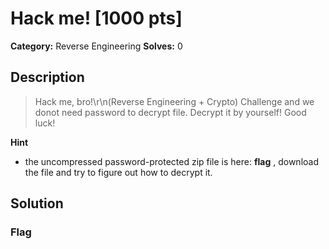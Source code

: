 # Hack me! [1000 pts]

**Category:** Reverse Engineering
**Solves:** 0

## Description
>Hack me, bro!\r\n(Reverse Engineering + Crypto) Challenge and we donot need password to decrypt file. Decrypt it by yourself! Good luck!

**Hint**
* the uncompressed password-protected zip file is here: **flag** , download the file and try to figure out how to decrypt it.

## Solution

### Flag

